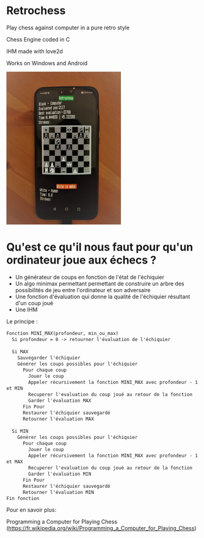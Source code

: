 # Retrochess
Play chess against computer in a pure retro style

Chess Engine coded in C

IHM made with love2d

Works on Windows and Android 

<img src="phone_screen.jpg" alt="teasing" style="width:300px;"/>


# Qu'est ce qu'il nous faut pour qu'un ordinateur joue aux échecs ?
* Un générateur de coups en fonction de l'état de l'échiquier
* Un algo minimax permettant permettant de construire un arbre des possibilités de jeu entre l'ordinateur et son adversaire
* Une fonction d'évaluation qui donne la qualité de l'échiquier résultant d'un coup joué
* Une IHM

Le principe :
```
Fonction MINI_MAX(profondeur, min_ou_max)
  Si profondeur = 0 -> retourner l'évaluation de l'échiquier

  Si MAX
    Sauvegarder l'échiquier
    Générer les coups possibles pour l'échiquier
      Pour chaque coup
        Jouer le coup
        Appeler récursivement la fonction MINI_MAX avec profondeur - 1 et MIN
        Recuperer l'evaluation du coup joué au retour de la fonction
        Garder l'évaluation MAX
      Fin Pour
      Restaurer l'échiquier sauvegardé
      Retourner l'évaluation MAX

  Si MIN
    Générer les coups possibles pour l'échiquier
      Pour chaque coup
        Jouer le coup
        Appeler récursivement la fonction MINI_MAX avec profondeur - 1 et MAX
        Recuperer l'evaluation du coup joué au retour de la fonction
        Garder l'évaluation MIN
      Fin Pour
      Restaurer l'échiquier sauvegardé
      Retourner l'évaluation MIN
Fin fonction
```

Pour en savoir plus:

Programming a Computer for Playing Chess (https://fr.wikipedia.org/wiki/Programming_a_Computer_for_Playing_Chess)



